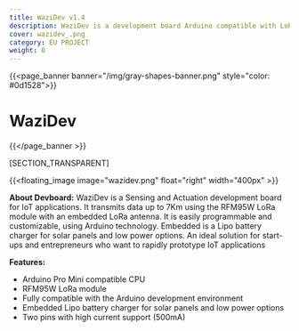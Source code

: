 ```yaml
---
title: WaziDev v1.4
description: WaziDev is a development board Arduino compatible with LoRa and embedded antenna
cover: wazidev_.png
category: EU PROJECT
weight: 0
---
```

{{<page_banner banner="/img/gray-shapes-banner.png" style="color: #0d1528">}}
# WaziDev
{{</page_banner >}}

[SECTION_TRANSPARENT]

{{<floating_image image="wazidev.png" float="right" width="400px" >}}

**About Devboard:** WaziDev is a Sensing and Actuation development board for IoT applications. It transmits data up to 7Km using the RFM95W LoRa module with an embedded LoRa antenna. 
It is easily programmable and customizable, using Arduino technology. Embedded is a Lipo battery charger for solar panels and low power options. An ideal solution for start-ups and entrepreneurs who want to rapidly prototype IoT applications

**Features:**
- Arduino Pro Mini compatible CPU
- RFM95W LoRa module
- Fully compatible with the Arduino development environment
- Embedded Lipo battery charger for solar panels and low power options
- Two pins with high current support (500mA)